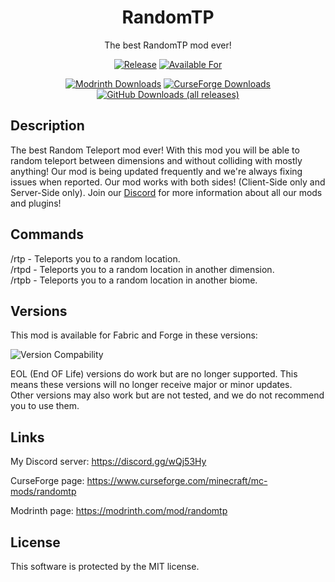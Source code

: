  <!--
  Title: RandomTP
  Description: The best Random Teleport Mod ever!
  Author: Picono435
  -->
<div align="center">

# RandomTP

The best RandomTP mod ever!

[![Release](https://img.shields.io/github/v/release/Picono435/RandomTP?style=for-the-badge&include_prereleases&sort=semver)][releases]
[![Available For](https://img.shields.io/static/v1?label=Available%20For&style=for-the-badge&color=34aa2f&message=1.21.x-1.12.x)][curseforge:files]

[![Modrinth Downloads](https://img.shields.io/modrinth/dt/randomtp?color=00AF5C&label=modrinth&style=for-the-badge&logo=modrinth)][modrinth:files]
[![CurseForge Downloads](https://img.shields.io/badge/dynamic/json?color=f16436&style=for-the-badge&label=CurseForge&query=downloads.total&url=https://api.cfwidget.com/minecraft/mc-mods/randomtp)][curseforge:files]
[![GitHub Downloads (all releases)](https://img.shields.io/github/downloads/Picono435/RandomTP/total?style=for-the-badge&amp;label=GitHub&amp;prefix=downloads%20&amp;color=4078c0&amp;logo=github)][releases]
</div>


## Description
The best Random Teleport mod ever! With this mod you will be able to random teleport between dimensions and without colliding with mostly anything! Our mod is being updated frequently and we're always fixing issues when reported. Our mod works with both sides! (Client-Side only and Server-Side only). Join our [Discord](https://discord.gg/wQj53Hy) for more information about all our mods and plugins!

## Commands

<p>/rtp - Teleports you to a random location.
<br>
/rtpd - Teleports you to a random location in another dimension.
<br>
/rtpb - Teleports you to a random location in another biome.</p>

## Versions

This mod is available for Fabric and Forge in these versions:

![Version Compability](https://piconodev.com/img/RandomTP_Table.png)

EOL (End OF Life) versions do work but are no longer supported. This means these versions will no longer receive major or minor updates. <br>
Other versions may also work but are not tested, and we do not recommend you to use them.

## Links

My Discord server: https://discord.gg/wQj53Hy

CurseForge page: https://www.curseforge.com/minecraft/mc-mods/randomtp

Modrinth page: https://modrinth.com/mod/randomtp


## License

This software is protected by the MIT license.

[curseforge:files]: https://www.curseforge.com/minecraft/mc-mods/randomtp/files/all
[modrinth:files]: https://modrinth.com/mod/randomtp/versions
[releases]: https://github.com/Picono435/RandomTP/releases
